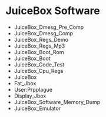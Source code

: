# JuiceBox Software
* JuiceBox_Dmesg_Pre_Comp
* JuiceBox_Dmesg_Comp
* JuiceBox_Regs_Demo
* JuiceBox_Regs_Mp3
* JuiceBox_Boot_Rom
* JuiceBox_Boot
* JuiceBox_Code_Test
* JuiceBox_Cpu_Regs
* JuiceBox
* Fat_Jbox
* User:Prpplague
* Display_Jbox
* JuiceBox_Software_Memory_Dump
* JuiceBox_Emulator
